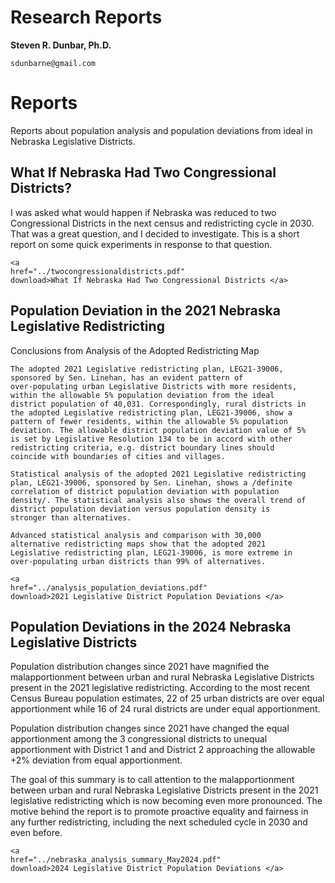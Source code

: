 Research Reports
=============================

**Steven R. Dunbar, Ph.D.**

`sdunbarne@gmail.com`

# Reports


Reports about population analysis and population deviations from
ideal in Nebraska Legislative Districts.

## What If Nebraska Had Two Congressional Districts?

I was asked what would
happen if Nebraska was reduced to two Congressional Districts in the
next census and redistricting cycle in 2030.  That was a great
question, and I decided to investigate.  This is a short report on
some quick experiments in response to that question.

~~~
<a
href="../twocongressionaldistricts.pdf"
download>What If Nebraska Had Two Congressional Districts </a> 
~~~

## Population Deviation in the 2021 Nebraska Legislative Redistricting

Conclusions from Analysis of the Adopted Redistricting Map

    The adopted 2021 Legislative redistricting plan, LEG21-39006,
    sponsored by Sen. Linehan, has an evident pattern of
    over-populating urban Legislative Districts with more residents,
    within the allowable 5% population deviation from the ideal
    district population of 40,031. Correspondingly, rural districts in
    the adopted Legislative redistricting plan, LEG21-39006, show a
    pattern of fewer residents, within the allowable 5% population
    deviation. The allowable district population deviation value of 5%
    is set by Legislative Resolution 134 to be in accord with other
    redistricting criteria, e.g. district boundary lines should
    coincide with boundaries of cities and villages.

    Statistical analysis of the adopted 2021 Legislative redistricting
    plan, LEG21-39006, sponsored by Sen. Linehan, shows a /definite
    correlation of district population deviation with population
    density/. The statistical analysis also shows the overall trend of
    district population deviation versus population density is
    stronger than alternatives.

    Advanced statistical analysis and comparison with 30,000
    alternative redistricting maps show that the adopted 2021
    Legislative redistricting plan, LEG21-39006, is more extreme in
    over-populating urban districts than 99% of alternatives.


~~~
<a
href="../analysis_population_deviations.pdf"
download>2021 Legislative District Population Deviations </a> 
~~~

## Population Deviations in the 2024 Nebraska Legislative Districts

Population distribution changes since 2021 have magnified the
malapportionment between urban and rural Nebraska Legislative
Districts present in the 2021 legislative redistricting.  According to
the most recent Census Bureau population estimates, 22 of 25 urban
districts are over equal apportionment while 16 of 24 rural districts
are under equal apportionment.

Population distribution changes since 2021 have changed the equal
apportionment among the 3 congressional districts to unequal
apportionment with District 1 and and District 2 approaching the
allowable +2% deviation from equal apportionment.

The goal of this summary is to call attention to the malapportionment
between urban and rural Nebraska Legislative Districts present in the
2021 legislative redistricting which is now becoming even more
pronounced.  The motive behind the report is to promote proactive
equality and fairness in any further redistricting, including the next
scheduled cycle in 2030 and even before.

~~~
<a
href="../nebraska_analysis_summary_May2024.pdf"
download>2024 Legislative District Population Deviations </a> 
~~~